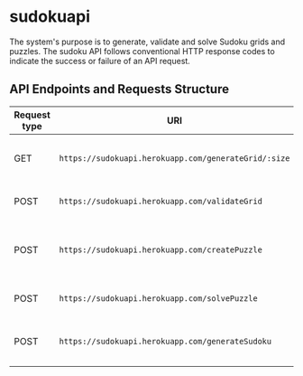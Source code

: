 # sudokuapi
The system's purpose is to generate, validate and solve Sudoku grids and puzzles. The sudoku API follows conventional HTTP response codes to indicate the success or failure of an API request.

## API Endpoints and Requests Structure
| Request type | URI                                                  | Description                              | Path Parameters | Body Parameters                         |
| ------------ | ---------------------------------------------------- | ---------------------------------------- | --------------- | --------------------------------------- |
| GET          | `https://sudokuapi.herokuapp.com/generateGrid/:size` | Generate a random sudoku grid.           | size: number    |                                         |
| POST         | `https://sudokuapi.herokuapp.com/validateGrid`       | Validate a sudoku grid.                  |                 | grid: number[][]                        |
| POST         | `https://sudokuapi.herokuapp.com/createPuzzle`       | Create a sudoku puzzle from sudoku grid. |                 | numberOfClues: number, grid: number[][] |
| POST         | `https://sudokuapi.herokuapp.com/solvePuzzle`        | Solve a sudoku puzzle.                   |                 | grid: number[][]                        |
| POST         | `https://sudokuapi.herokuapp.com/generateSudoku`     | Generate a new sudoku puzzle.            |                 | size: number, numberOfClues: number     |